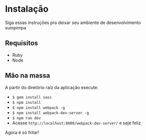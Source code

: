 # Instalação #
Siga essas instruções pra deixar seu ambiente de desenvolvimento sumpimpa

## Requisitos
- Ruby
- Node

## Mão na massa
A partir do diretório raíz da aplicação execute:
- ```$ gem install sass```
- ```$ npm install```
- ```$ npm install webpack -g```
- ```$ npm install webpack-dev-server -g```
- ```$ npm run dev```
- Acesse ```http://localhost:8080/webpack-dev-server/``` e seje feliz

Agora é só fritar!
